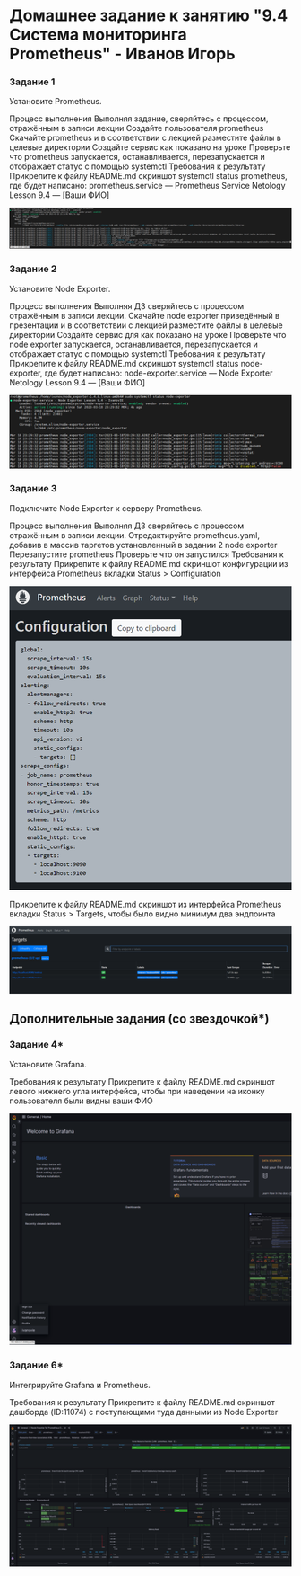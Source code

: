 # Домашнее задание к занятию "9.4 Система мониторинга Prometheus" - Иванов Игорь


### Задание 1

Установите Prometheus.

Процесс выполнения
Выполняя задание, сверяйтесь с процессом, отражённым в записи лекции
Создайте пользователя prometheus
Скачайте prometheus и в соответствии с лекцией разместите файлы в целевые директории
Создайте сервис как показано на уроке
Проверьте что prometheus запускается, останавливается, перезапускается и отображает статус с помощью systemctl
Требования к результату
Прикрепите к файлу README.md скриншот systemctl status prometheus, где будет написано: prometheus.service — Prometheus Service Netology Lesson 9.4 — [Ваши ФИО]

![Prometheus](https://github.com/gaming4funNel/srlb-homework-9-04/blob/master/img/prometheus.png)


### Задание 2

Установите Node Exporter.

Процесс выполнения
Выполняя ДЗ сверяйтесь с процессом отражённым в записи лекции.
Скачайте node exporter приведённый в презентации и в соответствии с лекцией разместите файлы в целевые директории
Создайте сервис для как показано на уроке
Проверьте что node exporter запускается, останавливается, перезапускается и отображает статус с помощью systemctl
Требования к результату
Прикрепите к файлу README.md скриншот systemctl status node-exporter, где будет написано: node-exporter.service — Node Exporter Netology Lesson 9.4 — [Ваши ФИО]

![Prometheus](https://github.com/gaming4funNel/srlb-homework-9-04/blob/master/img/node_exporter.png)


### Задание 3

Подключите Node Exporter к серверу Prometheus.

Процесс выполнения
Выполняя ДЗ сверяйтесь с процессом отражённым в записи лекции.
Отредактируйте prometheus.yaml, добавив в массив таргетов установленный в задании 2 node exporter
Перезапустите prometheus
Проверьте что он запустился
Требования к результату
Прикрепите к файлу README.md скриншот конфигурации из интерфейса Prometheus вкладки Status > Configuration

![Prometheus](https://github.com/gaming4funNel/srlb-homework-9-04/blob/master/img/prometheus_configuration.png)

Прикрепите к файлу README.md скриншот из интерфейса Prometheus вкладки Status > Targets, чтобы было видно минимум два эндпоинта
 
![Prometheus](https://github.com/gaming4funNel/srlb-homework-9-04/blob/master/img/prometheus_targets.png)

## Дополнительные задания (со звездочкой*)

### Задание 4*

Установите Grafana.

Требования к результату
Прикрепите к файлу README.md скриншот левого нижнего угла интерфейса, чтобы при наведении на иконку пользователя были видны ваши ФИО

![Prometheus](https://github.com/gaming4funNel/srlb-homework-9-04/blob/master/img/grafana.png)

### Задание 6*

Интегрируйте Grafana и Prometheus.

Требования к результату
Прикрепите к файлу README.md скриншот дашборда (ID:11074) с поступающими туда данными из Node Exporter

![Prometheus](https://github.com/gaming4funNel/srlb-homework-9-04/blob/master/img/grafana_dashboard.png)